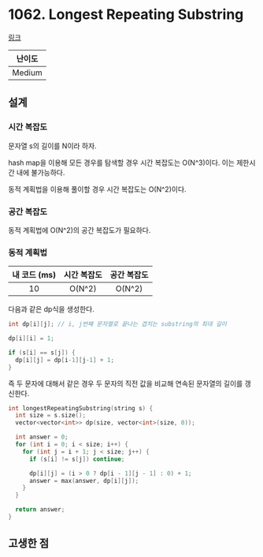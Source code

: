 # 1062. Longest Repeating Substring

[링크](https://leetcode.com/problems/longest-repeating-substring/description/)

| 난이도 |
| :----: |
| Medium |

## 설계

### 시간 복잡도

문자열 s의 길이를 N이라 하자.

hash map을 이용해 모든 경우를 탐색할 경우 시간 복잡도는 O(N^3)이다. 이는 제한시간 내에 불가능하다.

동적 계획법을 이용해 풀이할 경우 시간 복잡도는 O(N^2)이다.

### 공간 복잡도

동적 계획법에 O(N^2)의 공간 복잡도가 필요하다.

### 동적 계획법

| 내 코드 (ms) | 시간 복잡도 | 공간 복잡도 |
| :----------: | :---------: | :---------: |
|      10      |   O(N^2)    |   O(N^2)    |

다음과 같은 dp식을 생성한다.

```cpp
int dp[i][j]; // i, j번째 문자열로 끝나는 겹치는 substring의 최대 길이

dp[i][i] = 1;

if (s[i] == s[j]) {
  dp[i][j] = dp[i-1][j-1] + 1;
}
```

즉 두 문자에 대해서 같은 경우 두 문자의 직전 값을 비교해 연속된 문자열의 길이를 갱신한다.

```cpp
int longestRepeatingSubstring(string s) {
  int size = s.size();
  vector<vector<int>> dp(size, vector<int>(size, 0));

  int answer = 0;
  for (int i = 0; i < size; i++) {
    for (int j = i + 1; j < size; j++) {
      if (s[i] != s[j]) continue;

      dp[i][j] = (i > 0 ? dp[i - 1][j - 1] : 0) + 1;
      answer = max(answer, dp[i][j]);
    }
  }

  return answer;
}
```

## 고생한 점
